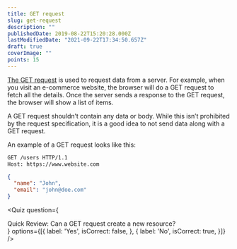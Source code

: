 ```yaml
---
title: GET request
slug: get-request
description: ""
publishedDate: 2019-08-22T15:20:28.000Z
lastModifiedDate: "2021-09-22T17:34:50.657Z"
draft: true
coverImage: ""
points: 15
---
```


[The GET request](https://developer.mozilla.org/en-US/docs/Web/HTTP/Methods/GET) is used to request data from a server. For example, when you visit an e-commerce website, the browser will do a GET request to fetch all the details. Once the server sends a response to the GET request, the browser will show a list of items.

A GET request shouldn’t contain any data or body. While this isn’t prohibited by the request specification, it is a good idea to not send data along with a GET request.

An example of a GET request looks like this:

```bash
GET /users HTTP/1.1
Host: https://www.website.com
```

```json
{
  "name": "John",
  "email": "john@doe.com"
}
```

<Quiz
  question={
    <div><span tw="font-semibold">Quick Review:</span> Can a GET request create a new resource?</div>
  }
  options={[{
    label: 'Yes',
    isCorrect: false,
  }, {
    label: 'No',
    isCorrect: true,
  }]}
/>
